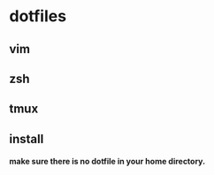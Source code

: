 # dotfiles

## vim

## zsh

## tmux

## install
#### make sure there is no dotfile in your home directory.
